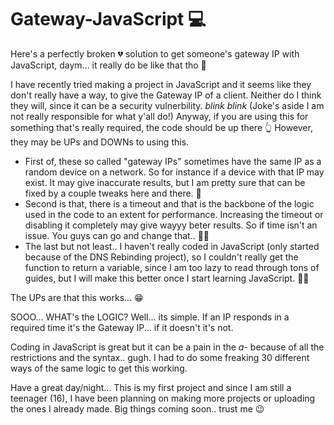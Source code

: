 # Gateway-JavaScript 💻 
Here's a perfectly broken 💔 solution to get someone's gateway IP with JavaScript, daym... it really do be like that tho 🤔

I have recently tried making a project in JavaScript and it seems like they don't really have a way, to give the Gateway IP of a client. Neither do I think they will, since it can be a security vulnerbility. *blink* *blink* (Joke's aside I am not really responsible for what y'all do!)
Anyway, if you are using this for something that's really required, the code should be up there 👆
However, they may be UPs and DOWNs to using this.
- First of, these so called "gateway IPs" sometimes have the same IP as a random device on a network. So for instance if a device with that IP may exist. It may give inaccurate results, but I am pretty sure that can be fixed by a couple tweaks here and there. 🔨
- Second is that, there is a timeout and that is the backbone of the logic used in the code to an extent for performance. Increasing the timeout or disabling it completely may give wayyy beter results. So if time isn't an issue. You guys can go and change that.. 🏃‍♂️
- The last but not least.. I haven't really coded in JavaScript (only started because of the DNS Rebinding project), so I couldn't really get the function to return a variable, since I am too lazy to read through tons of guides, but I will make this better once I start learning JavaScript. 🐱‍💻

The UPs are that this works... 😁

SOOO... WHAT's the LOGIC?
Well... its simple. If an IP responds in a required time it's the Gateway IP... if it doesn't it's not.

Coding in JavaScript is great but it can be a pain in the *a-* because of all the restrictions and the syntax.. gugh. I had to do some freaking 30 different ways of the same logic to get this working.

Have a great day/night... This is my first project and since I am still a teenager (16), I have been planning on making more projects or uploading the ones I already made.
Big things coming soon.. trust me 😉
